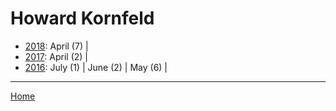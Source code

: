 # Howard Kornfeld

  * [2018](./howard-kornfeld-2018.md): 
      April (7) | 
  * [2017](./howard-kornfeld-2017.md): 
      April (2) | 
  * [2016](./howard-kornfeld-2016.md): 
      July (1) | 
      June (2) | 
      May (6) | 

----

[Home](../)
